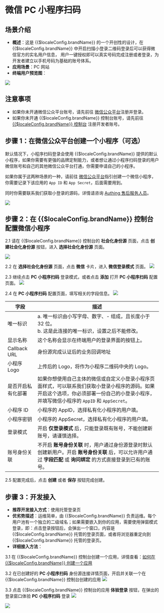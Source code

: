 # 微信 PC 小程序扫码

<LastUpdated />

## 场景介绍

- **概述**：这是 {{$localeConfig.brandName}} 的一个开创性的设计，在 {{$localeConfig.brandName}} 中开启扫描小登录二维码登录后可以获得微信官方的实名用户信息， 用户一键授权即可以真实号码完成注册或者登录，为开发者建立以手机号码为基础的账号体系。
- **应用场景**：PC 网站
- **终端用户预览图**：

![](./images/login-cn.jpg)

## 注意事项

- 如果你未开通微信公众平台账号，请先前往 [微信公众平台](https://mp.weixin.qq.com/wxopen/waregister?action=step1&token=&lang=zh_CN)注册并登录。
- 如果你未开通 {{$localeConfig.brandName}} 控制台账号，请先前往 [{{$localeConfig.brandName}} 控制台](https://authing.cn/) 注册开发者账号。

## 步骤 1：在微信公众平台创建一个小程序（可选）

默认情况下，小程序扫码登录会使用 {{$localeConfig.brandName}} 提供的默认小程序，如果你需要有更强的品牌定制能力，或者想让通过小程序扫码登录的用户微信账号和自己的其他微信公众平台打通，你需要申请自己的小程序。

如果你属于这两种场景的一种，请前往 [微信公众平台](https://mp.weixin.qq.com/wxopen/waregister?action=step1&token=&lang=zh_CN)指引创建一个微信小程序，你需要记录下该应用的 `App ID` 和 `App Secret`，后面需要用到。

同时你需要联系我们获取小登录的源码，详情请咨询 <a href="mailto:csm@authing.cn">Authing 售后服务人员</a>。

![](./images/register-wechat-miniprogram.jpg)

## 步骤 2：在 {{$localeConfig.brandName}} 控制台配置微信小程序

2.1 请在 {{$localeConfig.brandName}} 控制台的 **社会化身份源** 页面，点击 **创建社会化身份源** 按钮，进入 **选择社会化身份源** 页面。

![](~@imagesZhCn/guides/connections/create-social-idp.jpg)

2.2 在 **选择社会化身份源** 页面，点击 **微信** 卡片，进入 **微信登录模式** 页面。
![](../wechat-pc/images/add-app-1.jpg)

2.3 继续点击 **PC 小程序扫码** 登录模式，或者点击 **添加** 打开 **PC 小程序扫码** 配置页面。
![](./images/add-app1.jpg)

2.4 在 **PC 小程序扫码** 配置页面，填写相关的字段信息。
![](./images/add-app2.jpg)

| 字段               | 描述  |
| ------------------ | ------------------------ |
| 唯一标识           | a. 唯一标识由小写字母、数字、- 组成，且长度小于 32 位。<br />b. 这是此连接的唯一标识，设置之后不能修改。                                                                                    |
| 显示名称           | 这个名称会显示在终端用户的登录界面的按钮上。                                                                                                                                                |
| Callback URL       | 身份源完成认证后的业务回调地址                                                                                                                                                              |
| 小程序 Logo        | 上传后的 Logo，将作为小程序二维码中央的 Logo。                                                                                                                                              |
| 是否开启私有化部署 | 如果你想使用自己主体的微信或自定义小登录小程序页面样式，可以联系我们获取小登录小程序的源码。如果开启这个选项，你必须部署一份自己的小登录小程序，并填写微信小程序的 `AppID` 和 `AppSecret`。 |
| 小程序 ID          | 小程序的 AppID，选择私有化小程序的用户填。                                                                                                                                                  |
| 小程序密钥         | 小程序的 AppSecret，选择私有化小程序的用户填。                                                                                                                                              |
| 登录模式           | 开启 **仅登录模式** 后，只能登录既有账号，不能创建新账号，请谨慎选择。                                                                                                                        |
| 账号身份关联       | 不开启 **账号身份关联** 时，用户通过身份源登录时默认创建新用户。开启 **账号身份关联** 后，可以允许用户通过 **字段匹配** 或 **询问绑定** 的方式直接登录到已有的账号。                                |

2.5 配置完成后，点击 **创建** 或者 **保存** 按钮完成创建。


## 步骤 3：开发接入

- **推荐开发接入方式**：使用托管登录页
- **优劣势描述**：运维简单，由 {{$localeConfig.brandName}} 负责运维。每个用户池有一个独立的二级域名；如果需要嵌入到你的应用，需要使用弹窗模式登录，即：点击登录按钮后，会弹出一个窗口，内容是 {{$localeConfig.brandName}} 托管的登录页面，或者将浏览器重定向到 {{$localeConfig.brandName}} 托管的登录页。
- **详细接入方法**：

3.1 在 {{$localeConfig.brandName}} 控制台创建一个应用，详情查看：[如何在 {{$localeConfig.brandName}} 创建一个应用](/guides/app-new/create-app/create-app.md)

3.2 在已创建好的 **PC 小程序扫码** 身份源连接详情页面，开启并关联一个在 {{$localeConfig.brandName}} 控制台创建的应用
![](./images/step3.2.jpg)

3.3 点击 {{$localeConfig.brandName}} 控制台的应用 **体验登录** 按钮，在弹出的登录窗口体验 **PC 小程序扫码** 登录
![](../wechat-pc/images/step3.3-1.jpg)

![](./images/step3.3-2.jpg)

